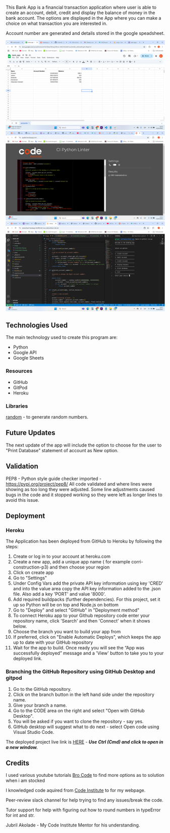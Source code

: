 
This Bank App is a financial transaction application where user is able to create an account, debit, credit and  display the balance of money in the bank account. The options are displayed in the App where you can make a choice on what transaction you are interested in.

Account number are generated and details stored in the google speadsheet.

<img src="image/Screenshot (9).png" alt="The Bank account spreadsheet">

<img src="image/Screenshot (14).png" alt="Difficulty to validate via python heroku">

<img src="image/Screenshot (16).png" alt="Bank App functionality">

## Technologies Used

The main technology used to create this program are:
- Python 
- Google API
- Google Sheets

### Resources

- GitHub 
- GitPod
- Heroku

### Libraries
[random](https://docs.python.org/3/library/random.html) - to generate random numbers.


## Future Updates

The next update of the app will include the option to choose for the user to  "Print Database"  statement of account as New option.

## Validation

PEP8 - Python style guide checker imported - https://pypi.org/project/pep8/
All code validated and where lines were showing as too long they were adjusted. Some line adjustments caused bugs in the code and it stopped working so they were left as longer lines to avoid this issue.

## Deployment

### Heroku

The Application has been deployed from GitHub to Heroku by following the steps:

1. Create or log in to your account at heroku.com
2. Create a new app, add a unique app name ( for example corri-construction-p3) and then choose your region
3. Click on create app
4. Go to "Settings"
5. Under Config Vars add the private API key information using key 'CRED' and into the value area copy the API key information added to the .json file.  Also add a key 'PORT' and value '8000'.
6. Add required buildpacks (further dependencies). For this project, set it up so Python will be on top and Node.js on bottom
7. Go to "Deploy" and select "GitHub" in "Deployment method"
8. To connect Heroku app to your Github repository code enter your repository name, click 'Search' and then 'Connect' when it shows below.
9.  Choose the branch you want to build your app from
10. If preferred, click on "Enable Automatic Deploys", which keeps the app up to date with your GitHub repository
11. Wait for the app to build. Once ready you will see the “App was successfully deployed” message and a 'View' button to take you to your deployed link.

### Branching the GitHub Repository using GitHub Desktop and gitpod
1. Go to the GitHub repository.
2. Click on the branch button in the left hand side under the repository name.
3. Give your branch a name.
4. Go to the CODE area on the right and select "Open with GitHub Desktop".
5. You will be asked if you want to clone the repository - say yes.
6. GitHub desktop will suggest what to do next - select Open code using Visual Studio Code.
   
The deployed project live link is [HERE](https://corri-construction-8c4725a33281.herokuapp.com/) - ***Use Ctrl (Cmd) and click to open in a new window.***  


<h2>Credits</h2> 

<P>I used various youtube tutorials <a href="https://www.youtube.com/watch?v=8aW3tkIul-8&t=705s">Bro Code</a>  to find more options as to solution when i am stocked </P>
<p>I knowledged code aquired from <a href="www.codeinstitute.net"> Code Institute</a> to for my webpage.</p>

Peer-review slack channel for help trying to find any issues/break the code.

Tutor support for help with figuring out how to round numbers in typeError for int and str.

Jubril Akolade - My Code Institute Mentor for his understanding.